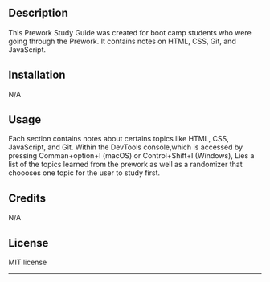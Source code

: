  <Prework Study Guide Webpage>

## Description

This Prework Study Guide was created for boot camp students who were going through the Prework. It contains notes on HTML, CSS, Git, and JavaScript.



## Installation

N/A

## Usage

Each section contains notes about certains topics like HTML, CSS, JavaScript, and Git. Within the DevTools console,which is accessed by pressing Comman+option+I (macOS) or Control+Shift+I (Windows), Lies a list of the topics learned from the prework as well as a randomizer that choooses one topic for the user to study first.


## Credits

N/A

## License

MIT license

---
